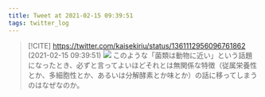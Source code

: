 ```yaml
---
title: Tweet at 2021-02-15 09:39:51
tags: twitter_log
---
```


> [!CITE] https://twitter.com/kaisekiriu/status/1361112956096761862 (2021-02-15 09:39:51)
> ![](https://twitter.com/kaisekiriu/status/1361112956096761862)
> このような「菌類は動物に近い」という話題になったとき、必ずと言ってよいほどそれとは無関係な特徴（従属栄養性とか、多細胞性とか、あるいは分解酵素とか味とか）の話に移ってしまうのはなぜなのか。
